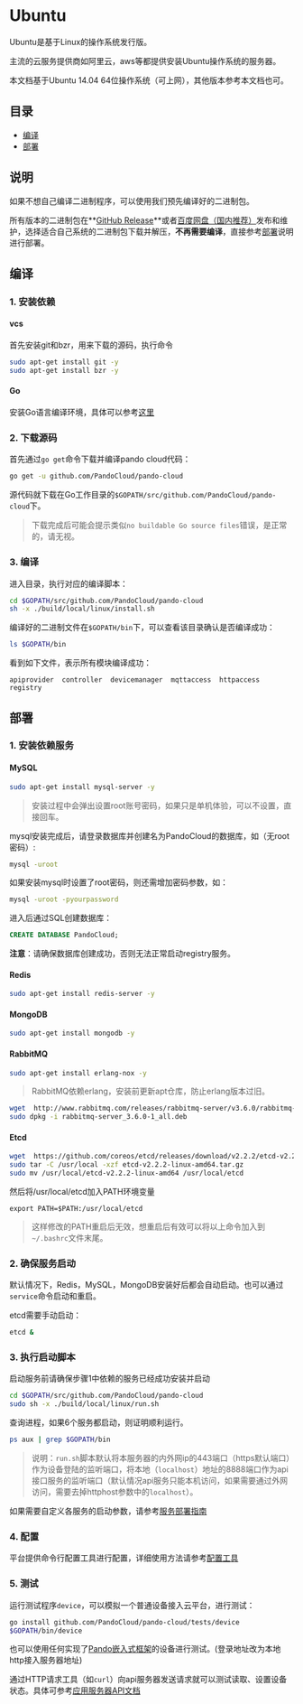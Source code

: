 # Ubuntu
Ubuntu是基于Linux的操作系统发行版。

主流的云服务提供商如阿里云，aws等都提供安装Ubuntu操作系统的服务器。

本文档基于Ubuntu 14.04 64位操作系统（可上网），其他版本参考本文档也可。

## 目录
* [编译](#编译)
* [部署](#部署)

## 说明
如果不想自己编译二进制程序，可以使用我们预先编译好的二进制包。

所有版本的二进制包在**[GitHub Release](https://github.com/PandoCloud/pando-cloud/releases)**或者[百度网盘（国内推荐）](http://pan.baidu.com/s/1hqLlLFA)发布和维护，选择适合自己系统的二进制包下载并解压，**不再需要编译**，直接参考[部署](#部署)说明进行部署。

## 编译

### 1. 安装依赖

#### vcs
首先安装git和bzr，用来下载的源码，执行命令

``` sh
sudo apt-get install git -y
sudo apt-get install bzr -y
```

#### Go
安装Go语言编译环境，具体可以参考[这里](../environment/golang.md)
### 2. 下载源码
首先通过`go get`命令下载并编译pando cloud代码：

```sh
go get -u github.com/PandoCloud/pando-cloud
```

源代码就下载在Go工作目录的`$GOPATH/src/github.com/PandoCloud/pando-cloud`下。

> 下载完成后可能会提示类似`no buildable Go source files`错误，是正常的，请无视。

### 3. 编译
进入目录，执行对应的编译脚本：

```sh
cd $GOPATH/src/github.com/PandoCloud/pando-cloud
sh -x ./build/local/linux/install.sh
```

编译好的二进制文件在`$GOPATH/bin`下，可以查看该目录确认是否编译成功：

```sh
ls $GOPATH/bin
```

看到如下文件，表示所有模块编译成功：

```
apiprovider  controller  devicemanager  mqttaccess  httpaccess  registry
```

## 部署
### 1. 安装依赖服务
#### MySQL

```sh
sudo apt-get install mysql-server -y
```

> 安装过程中会弹出设置root账号密码，如果只是单机体验，可以不设置，直接回车。

mysql安装完成后，请登录数据库并创建名为PandoCloud的数据库，如（无root密码）:

```sh
mysql -uroot
```

如果安装mysql时设置了root密码，则还需增加密码参数，如：

```sh
mysql -uroot -pyourpassword
```

进入后通过SQL创建数据库：

```sql
CREATE DATABASE PandoCloud;
```
**注意**：请确保数据库创建成功，否则无法正常启动registry服务。

#### Redis

```sh
sudo apt-get install redis-server -y
```

#### MongoDB

```sh
sudo apt-get install mongodb -y
```

#### RabbitMQ

```sh
sudo apt-get install erlang-nox -y
```

> RabbitMQ依赖erlang，安装前更新apt仓库，防止erlang版本过旧。

```sh
wget  http://www.rabbitmq.com/releases/rabbitmq-server/v3.6.0/rabbitmq-server_3.6.0-1_all.deb
sudo dpkg -i rabbitmq-server_3.6.0-1_all.deb
```

#### Etcd

```sh
wget  https://github.com/coreos/etcd/releases/download/v2.2.2/etcd-v2.2.2-linux-amd64.tar.gz
sudo tar -C /usr/local -xzf etcd-v2.2.2-linux-amd64.tar.gz
sudo mv /usr/local/etcd-v2.2.2-linux-amd64 /usr/local/etcd
```

然后将/usr/local/etcd加入PATH环境变量

```
export PATH=$PATH:/usr/local/etcd
```

> 这样修改的PATH重启后无效，想重启后有效可以将以上命令加入到`~/.bashrc`文件末尾。

### 2. 确保服务启动
默认情况下，Redis，MySQL，MongoDB安装好后都会自动启动。也可以通过`service`命令启动和重启。

etcd需要手动启动：

```sh
etcd &
```

### 3. 执行启动脚本

启动服务前请确保步骤1中依赖的服务已经成功安装并启动

```sh
cd $GOPATH/src/github.com/PandoCloud/pando-cloud
sudo sh -x ./build/local/linux/run.sh
```

查询进程，如果6个服务都启动，则证明顺利运行。

```sh
ps aux | grep $GOPATH/bin
```

> 说明：`run.sh`脚本默认将本服务器的内外网ip的443端口（https默认端口）作为设备登陆的监听端口，将本地（`localhost`）地址的8888端口作为api接口服务的监听端口（默认情况api服务只能本机访问，如果需要通过外网访问，需要去掉httphost参数中的`localhost`）。

如果需要自定义各服务的启动参数，请参考[服务部署指南](../services/README.md)

### 4. 配置
平台提供命令行配置工具进行配置，详细使用方法请参考[配置工具](../tools/pdcfg.md)


### 5. 测试
运行测试程序`device`，可以模拟一个普通设备接入云平台，进行测试：
```sh
go install github.com/PandoCloud/pando-cloud/tests/device
$GOPATH/bin/device
```

也可以使用任何实现了[Pando嵌入式框架](https://github.com/PandoCloud/pando-embeded-framework)的设备进行测试。(登录地址改为本地http接入服务器地址)

通过HTTP请求工具（如`curl`）向api服务器发送请求就可以测试读取、设置设备状态。具体可参考[应用服务器API文档](../api-doc/application.md)
